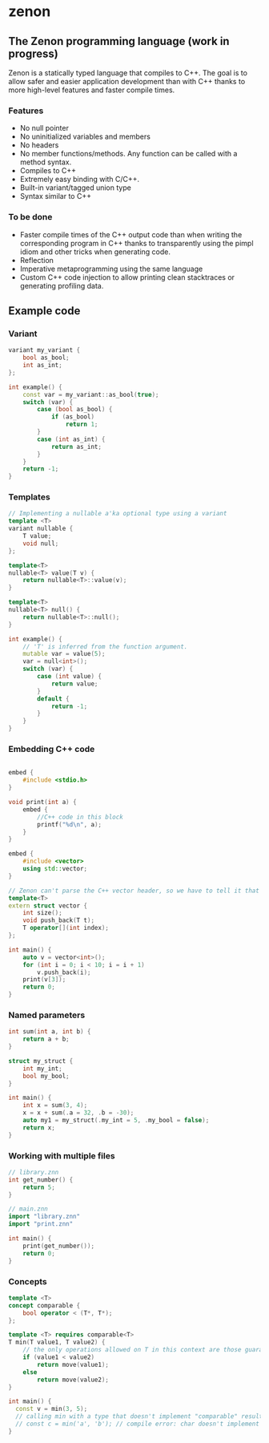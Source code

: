 # zenon
## The Zenon programming language (work in progress)

Zenon is a statically typed language that compiles to C++. The goal is to allow safer and easier application development than with C++ thanks to more high-level features and faster compile times.


### Features
* No null pointer
* No uninitialized variables and members
* No headers
* No member functions/methods. Any function can be called with a method syntax.
* Compiles to C++
* Extremely easy binding with C/C++.
* Built-in variant/tagged union type
* Syntax similar to C++

### To be done
* Faster compile times of the C++ output code than when writing the corresponding program in C++ thanks to transparently using the pimpl idiom and other tricks when generating code.
* Reflection
* Imperative metaprogramming using the same language
* Custom C++ code injection to allow printing clean stacktraces or generating profiling data.

## Example code

### Variant

``` C++
variant my_variant {
    bool as_bool;
    int as_int;
};

int example() {
    const var = my_variant::as_bool(true);
    switch (var) {
        case (bool as_bool) {
            if (as_bool)
                return 1;
        }
        case (int as_int) {
            return as_int;
        }
    }
    return -1;
}

```

### Templates
``` C++
// Implementing a nullable a'ka optional type using a variant
template <T>
variant nullable {
    T value;
    void null;
};

template<T>
nullable<T> value(T v) {
    return nullable<T>::value(v);
}

template<T>
nullable<T> null() {
    return nullable<T>::null();
}

int example() {
    // 'T' is inferred from the function argument.
    mutable var = value(5);
    var = null<int>();
    switch (var) {
        case (int value) {
            return value;
        }
        default {
            return -1;
        }
    }
}
```

### Embedding C++ code
``` C++

embed {
    #include <stdio.h>
}

void print(int a) {
    embed {
        //C++ code in this block
        printf("%d\n", a);
    }
}

embed {
    #include <vector>
    using std::vector;
}

// Zenon can't parse the C++ vector header, so we have to tell it that 'vector' exists and how to use it. 
template<T>
extern struct vector {
    int size();
    void push_back(T t);
    T operator[](int index);
};

int main() {
    auto v = vector<int>();
    for (int i = 0; i < 10; i = i + 1)
        v.push_back(i);
    print(v[3]);
    return 0;
}

```

### Named parameters
``` C++
int sum(int a, int b) {
    return a + b;
}

struct my_struct {
    int my_int;
    bool my_bool;
}

int main() {
    int x = sum(3, 4);
    x = x + sum(.a = 32, .b = -30);
    auto my1 = my_struct(.my_int = 5, .my_bool = false);
    return x;
}
```

### Working with multiple files
``` C++
// library.znn
int get_number() {
    return 5;
}
```
``` C++
// main.znn
import "library.znn"
import "print.znn"

int main() {
    print(get_number());
    return 0;
}
```

### Concepts
``` C++
template <T>
concept comparable {
    bool operator < (T*, T*);
};

template <T> requires comparable<T>
T min(T value1, T value2) {
    // the only operations allowed on T in this context are those guaranteed by comparable<T>
    if (value1 < value2)
        return move(value1);
    else
        return move(value2);
}

int main() {
  const v = min(3, 5);
  // calling min with a type that doesn't implement "comparable" results in a compile error one the spot
  // const c = min('a', 'b'); // compile error: char doesn't implement operator < required by "comparable"
}
```
